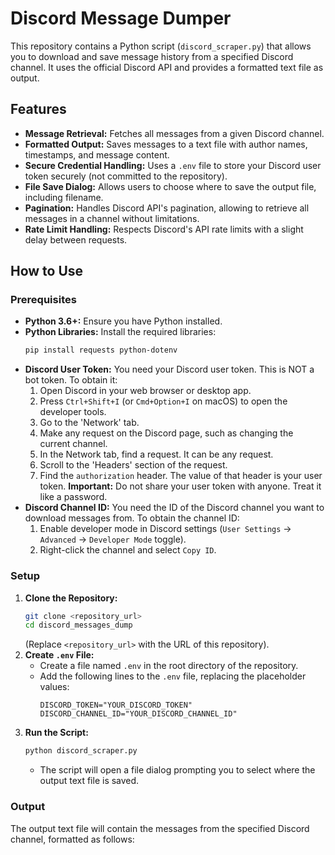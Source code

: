 # Discord Message Dumper

This repository contains a Python script (`discord_scraper.py`) that allows you to download and save message history from a specified Discord channel. It uses the official Discord API and provides a formatted text file as output.

## Features

*   **Message Retrieval:** Fetches all messages from a given Discord channel.
*   **Formatted Output:** Saves messages to a text file with author names, timestamps, and message content.
*   **Secure Credential Handling:** Uses a `.env` file to store your Discord user token securely (not committed to the repository).
*   **File Save Dialog:** Allows users to choose where to save the output file, including filename.
*   **Pagination:** Handles Discord API's pagination, allowing to retrieve all messages in a channel without limitations.
*   **Rate Limit Handling:** Respects Discord's API rate limits with a slight delay between requests.

## How to Use

### Prerequisites

*   **Python 3.6+:** Ensure you have Python installed.
*   **Python Libraries:** Install the required libraries:
    ```bash
    pip install requests python-dotenv
    ```
*   **Discord User Token:** You need your Discord user token. This is NOT a bot token. To obtain it:
    1.  Open Discord in your web browser or desktop app.
    2.  Press `Ctrl+Shift+I` (or `Cmd+Option+I` on macOS) to open the developer tools.
    3.  Go to the 'Network' tab.
    4.  Make any request on the Discord page, such as changing the current channel.
    5.  In the Network tab, find a request. It can be any request.
    6.  Scroll to the 'Headers' section of the request.
    7.  Find the `authorization` header. The value of that header is your user token.
        **Important:** Do not share your user token with anyone. Treat it like a password.
*   **Discord Channel ID:** You need the ID of the Discord channel you want to download messages from. To obtain the channel ID:
    1.  Enable developer mode in Discord settings (`User Settings` -> `Advanced` -> `Developer Mode` toggle).
    2.  Right-click the channel and select `Copy ID`.

### Setup

1.  **Clone the Repository:**
    ```bash
    git clone <repository_url>
    cd discord_messages_dump
    ```
    (Replace `<repository_url>` with the URL of this repository).
2.  **Create `.env` File:**
    *   Create a file named `.env` in the root directory of the repository.
    *   Add the following lines to the `.env` file, replacing the placeholder values:
        ```env
        DISCORD_TOKEN="YOUR_DISCORD_TOKEN"
        DISCORD_CHANNEL_ID="YOUR_DISCORD_CHANNEL_ID"
        ```
3.  **Run the Script:**
    ```bash
    python discord_scraper.py
    ```
    *   The script will open a file dialog prompting you to select where the output text file is saved.

### Output

The output text file will contain the messages from the specified Discord channel, formatted as follows:
